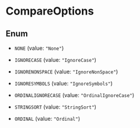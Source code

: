 
# CompareOptions

## Enum


* `NONE` (value: `"None"`)

* `IGNORECASE` (value: `"IgnoreCase"`)

* `IGNORENONSPACE` (value: `"IgnoreNonSpace"`)

* `IGNORESYMBOLS` (value: `"IgnoreSymbols"`)

* `ORDINALIGNORECASE` (value: `"OrdinalIgnoreCase"`)

* `STRINGSORT` (value: `"StringSort"`)

* `ORDINAL` (value: `"Ordinal"`)



